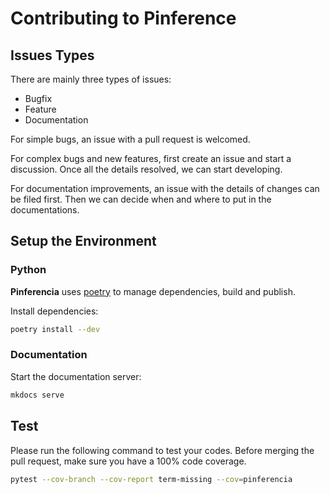 # Contributing to Pinference

## Issues Types

There are mainly three types of issues:

- Bugfix
- Feature
- Documentation

For simple bugs, an issue with a pull request is welcomed.

For complex bugs and new features, first create an issue and start a discussion. Once all the details resolved, we can start developing.

For documentation improvements, an issue with the details of changes can be filed first. Then we can decide when and where to put in the documentations.

## Setup the Environment

### Python

**Pinferencia** uses [poetry](https://github.com/python-poetry/poetry) to manage dependencies, build and publish.

Install dependencies:

```bash
poetry install --dev
```

### Documentation

Start the documentation server:

```bash
mkdocs serve
```

## Test

Please run the following command to test your codes. Before merging the pull request, make sure you have a 100% code coverage.

```bash
pytest --cov-branch --cov-report term-missing --cov=pinferencia
```